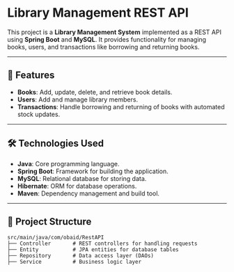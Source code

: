# Library Management REST API

This project is a **Library Management System** implemented as a REST API using **Spring Boot** and **MySQL**. It provides functionality for managing books, users, and transactions like borrowing and returning books.

---

## 🚀 Features

- **Books**: Add, update, delete, and retrieve book details.
- **Users**: Add and manage library members.
- **Transactions**: Handle borrowing and returning of books with automated stock updates.

---

## 🛠️ Technologies Used

- **Java**: Core programming language.
- **Spring Boot**: Framework for building the application.
- **MySQL**: Relational database for storing data.
- **Hibernate**: ORM for database operations.
- **Maven**: Dependency management and build tool.

---

## 📂 Project Structure

```plaintext
src/main/java/com/obaid/RestAPI
├── Controller       # REST controllers for handling requests
├── Entity           # JPA entities for database tables
├── Repository       # Data access layer (DAOs)
├── Service          # Business logic layer
